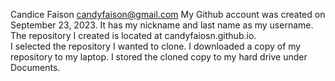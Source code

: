 Candice Faison candyfaison@gmail.com
My Github account was created on September 23, 2023.  It has my nickname and last name as my username.
The repository I created is located at candyfaiosn.github.io.  
I selected the repository I wanted to clone.  I downloaded a copy of my repository to my laptop. I stored the cloned copy to my hard drive under Documents. 
